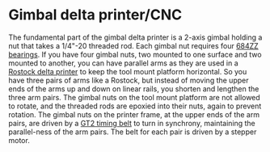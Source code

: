 # Gimbal delta printer/CNC

The fundamental part of the gimbal delta printer is a 2-axis gimbal
holding a nut that takes a 1/4"-20 threaded rod. Each gimbal nut requires
four [684ZZ bearings](https://www.amazon.com/Bearing-684ZZ-4x9-Shielded-4x9x4/dp/B002BBKI7Q).
If you have four gimbal nuts, two mounted to one surface and two mounted
to another, you can have parallel arms as they are used in a
[Rostock delta printer](http://reprap.org/wiki/Delta_geometry) to keep the
tool mount platform horizontal. So you have three pairs of arms like a
Rostock, but instead of moving the upper ends of the arms up and down on linear
rails, you shorten and lengthen the three arm pairs. The gimbal nuts on the
tool mount platform are not allowed to rotate, and the threaded rods are epoxied
into their nuts, again to prevent rotation. The gimbal nuts on the printer frame,
at the upper ends of the arm pairs, are driven by a
[GT2 timing belt](http://sdp-si.com/products/timing-belts/gt2.php) to turn in
synchrony, maintaining the parallel-ness of the arm pairs. The belt for each pair
is driven by a stepper motor.
